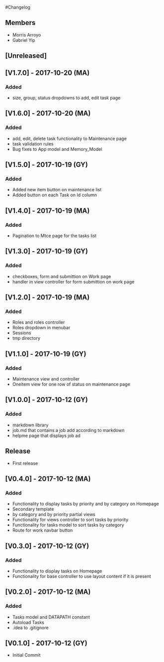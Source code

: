 #Changelog

## Members
- Morris Arroyo
- Gabriel Yip

## [Unreleased]

## [V1.7.0] - 2017-10-20 (MA)
### Added
- size, group, status dropdowns to add, edit task page 

## [V1.6.0] - 2017-10-20 (MA)
### Added
- add, edit, delete task functionality to Maintenance page
- task validation rules
- Bug fixes to App model and Memory_Model

## [V1.5.0] - 2017-10-19 (GY)
### Added
- Added new item button on maintenance list
- Added button on each Task on Id column

## [V1.4.0] - 2017-10-19 (MA)
### Added
- Pagination to Mtce page for the tasks list 

## [V1.3.0] - 2017-10-19 (GY)
### Added
- checkboxes, form and submittion on Work page
- handler in view controller for form submittion on work page

## [V1.2.0] - 2017-10-19 (MA)
### Added
- Roles and roles controller
- Roles dropdown in menubar
- Sessions
- tmp directory

## [V1.1.0] - 2017-10-19 (GY)
### Added
- Maintenance view and controller
- Oneitem view for one row of status on maintenance page


## [V1.0.0] - 2017-10-12 (GY)
### Added
- markdown library
- job.md that contains a job add according to markdown
- helpme page that displays job ad 
## Release
- First release

## [V0.4.0] - 2017-10-12 (MA)
### Added
- Functionality to display tasks by priority and by category on Homepage
- Secondary template 
- by category and by priority partial views
- Functionality for views controller to sort tasks by priority
- Functionality for tasks model to sort tasks by category
- Route for work navbar button


## [V0.3.0] - 2017-10-12 (GY)
### Added
- Functionality to display tasks on Homepage
- Functionality for base controller to use layout content if it is present

## [V0.2.0] - 2017-10-12 (MA)
### Added
- Tasks model and DATAPATH constant
- Autoload Tasks
- .idea to .gitignore

## [V0.1.0] - 2017-10-12 (GY)
- Initial Commit
